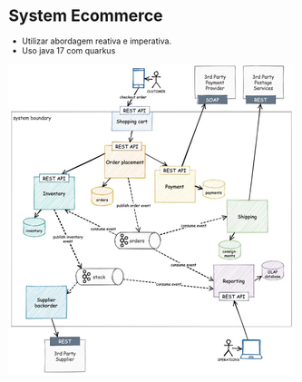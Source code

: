 # System Ecommerce

- Utilizar abordagem reativa e imperativa.
- Uso java 17 com quarkus

![alt text](https://github.com/fabriciolfj/system-ecommerce/blob/main/PHOTO-2021-10-13-07-17-10.jpg)
